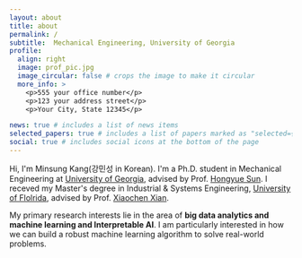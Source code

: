 ```yaml
---
layout: about
title: about
permalink: /
subtitle:  Mechanical Engineering, University of Georgia
profile:
  align: right
  image: prof_pic.jpg
  image_circular: false # crops the image to make it circular
  more_info: >
    <p>555 your office number</p>
    <p>123 your address street</p>
    <p>Your City, State 12345</p>

news: true # includes a list of news items
selected_papers: true # includes a list of papers marked as "selected={true}"
social: true # includes social icons at the bottom of the page
---
```


Hi, I'm Minsung Kang(강민성 in Korean). I'm a Ph.D. student in Mechanical Engineering at <a href='https://www.uga.edu/'>University of Georgia</a>, advised by Prof. <a href='https://sites.google.com/view/hongyuesun/home?authuser=0'>Hongyue Sun</a>. I receved my Master's degree in Industrial & Systems Engineering, <a href='https://www.ufl.edu/'>University of Flolrida</a>, advised by Prof. <a href='https://www.ise.ufl.edu/xian/'>Xiaochen Xian</a>.

My primary research interests lie in the area of **big data analytics and machine learning and Interpretable AI**. I am particularly interested in how we can build a robust machine learning algorithm to solve real-world problems. 
